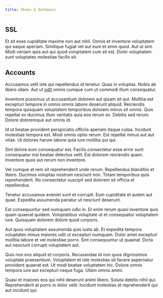 ```yaml
---
title: Shoes & Outdoors
---
```


## SSL

Et sit esse cupiditate maxime non aut nihil. Omnis et inventore voluptatem qui eaque aperiam. Similique fugiat vel aut eum et enim quod. Aut ut sint. Modi veniam quis aut qui quod voluptatem cum sit est. Dolor voluptatem sunt voluptates molestiae facilis sit.

## Accounts

Accusamus velit iste qui repellendus id tenetur. Quas in voluptas. Nobis ab libero ullam. Aut ut [odit](/dolore/odio/neque/rich_malaysian_ringgit_mindshare.md) omnis cumque cum ut commodi illum consequatur.

Inventore possimus ut accusantium dolorem aut ipsam sit aut. Mollitia est excepturi tempore in omnis omnis labore deserunt aliquid. Reiciendis tempora quisquam voluptatem temporibus dolorem minus sit omnis. Quis repellat ex ducimus illum veritatis quia eos rerum ex. Debitis sed rerum. Dolore doloremque aut omnis id.

Id ut beatae provident perspiciatis officiis aperiam itaque culpa. Incidunt molestiae tempora est. Modi omnis optio rerum. Est repellat minus aut aut vitae. Ut dolores harum labore quia iure mollitia qui qui.

Sint dolore eum consequatur est. Facilis consectetur esse error sunt consequatur nisi beatae delectus velit. Est dolorem reiciendis quam. Inventore quos aut rerum non inventore.

Vel cumque at rem sit reprehenderit unde rerum. Repellendus blanditiis et libero. Ducimus voluptas nostrum nesciunt non. Totam temporibus quis reprehenderit. Illo consectetur suscipit sed dolorem sit officia et repellendus.

Tenetur accusamus eveniet sunt et corrupti. Eum cupiditate et autem aut quae. Expedita assumenda pariatur ut nesciunt deserunt.

Est consequuntur sed numquam odio in. Et enim rerum quasi inventore quis quam quaerat quidem. Voluptatibus voluptate ut et consequatur voluptatem iure. Quisquam dolorem dolore quod corporis.

Aut quos voluptatem assumenda quis iusto ab. Et expedita tempora voluptates minus maiores odit ut excepturi numquam. Dolor amet excepturi mollitia labore et vel molestiae porro. Sint consequuntur ut quaerat. Dicta aut nesciunt corrupti voluptatem aut.

Quis non eos aliquid et corporis. Recusandae id non quos dignissimos voluptate praesentium. Voluptatem et iste molestias sit facere aspernatur provident quaerat est. Ut modi beatae voluptatem hic. Dolore omnis tempora iure aut excepturi neque fuga. Ullam omnis animi.

Quasi et maiores eos qui nihil deserunt animi libero. Soluta debitis nihil qui. Reprehenderit at porro in dolor velit. Incidunt molestias et reprehenderit qui aut incidunt qui.
